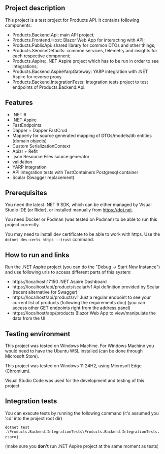 ## Project description
This project is a test project for Products API.
It contains following components:
- Products.Backend.Api: main API project;
- Products.Frontend.Host: Blazor Web App for interacting with API;
- Products.PublicApi: shared library for common DTOs and other things;
- Products.ServiceDefaults: common services, telemetry and insights for each respective component;
- Products.Aspire: .NET Aspire project which has to be run in order to see integrations;
- Products.Backend.AspireYarpGateway: YARP integration with .NET Aspire for reverse proxy.
- Products.Backend.IntegrationTests: Integration tests project to test endpoints of Products.Backend.Api.

## Features
- .NET 9
- .NET Aspire
- FastEndpoints
- Dapper + Dapper.FastCrud
- Mapperly for source generated mapping of DTOs/models/db entities (domain objects)
- Custom SerializationContext
- Apizr + Refit
- .json Resource Files source generator
- validation
- YARP integration
- API integration tests with TestContainers Postgresql container
- Scalar (Swagger replacement)

## Prerequisites
You need the latest .NET 9 SDK, which can be either managed by Visual Studio IDE (or Rider), or installed manually from https://dot.net.

You need Docker or Podman (was tested on Podman) to be able to run this project correctly.

You may need to install dev certificate to be able to work with https. Use the ```dotnet dev-certs https --trust``` command.

## How to run and links
Run the .NET Aspire project (you can do the "Debug -> Start New Instance") and use following urls to access different parts of this system:
- https://localhost:17150  .NET Aspire Dashboard
- https://localhost/api/products/scalar/v1  Api definition provided by Scalar (recent alternative for Swagger)
- https://localhost/api/products/v1  Just a regular endpoint to see your current list of products (following the requirements doc) (you can access other GET endpoints right from the address panel)
- https://localhost/app/products  Blazor Web App to view/manipulate the data from the UI

## Testing environment
This project was tested on Windows Machine. For Windows Machine you would need to have the Ubuntu WSL installed (can be done through Microsoft Store).

This project was tested on Windows 11 24H2, using Microsoft Edge (Chromium).

Visual Studio Code was used for the development and testing of this project.

## Integration tests
You can execute tests by running the following command (it's assumed you 'cd' into the project root dir)

```dotnet test .\Products.Backend.IntegrationTests\Products.Backend.IntegrationTests.csproj```.

(make sure you **don't** run .NET Aspire project at the same moment as tests)
